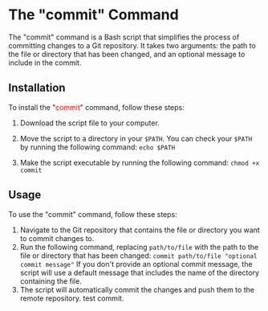 # The "commit" Command

The "commit" command is a Bash script that simplifies the process of committing changes to a Git repository. It takes two arguments: the path to the file or directory that has been changed, and an optional message to include in the commit.

## Installation

To install the "<span style="color:red">commit</span>" command, follow these steps:

1. Download the script file to your computer.
2. Move the script to a directory in your `$PATH`. You can check your `$PATH` by running the following command:
   `echo $PATH`

3. Make the script executable by running the following command:
   `chmod +x commit`

## Usage

To use the "commit" command, follow these steps:

1. Navigate to the Git repository that contains the file or directory you want to commit changes to.
2. Run the following command, replacing `path/to/file` with the path to the file or directory that has been changed:
   `commit path/to/file "optional commit message"`
   If you don't provide an optional commit message, the script will use a default message that includes the name of the directory containing the file.
3. The script will automatically commit the changes and push them to the remote repository.
   test commit.
